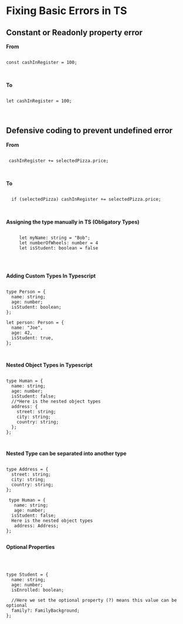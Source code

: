 # Fixing Basic Errors in TS

## Constant or Readonly property error

**From**

<pre>
<code> 
const cashInRegister = 100;
</code>
 </pre>

**To**

<pre>
<code> 
let cashInRegister = 100;
</code>
 </pre>

## Defensive coding to prevent undefined error

**From**

<pre>
<code> 
 cashInRegister += selectedPizza.price;
</code>
 </pre>

**To**

<pre>
<code> 
  if (selectedPizza) cashInRegister += selectedPizza.price;
</code>
 </pre>

**Assigning the type manually in TS (Obligatory Types)**

<pre>
<code> 
     let myName: string = "Bob";
     let numberOfWheels: number = 4
     let isStudent: boolean = false

</code>
 </pre>

**Adding Custom Types In Typescript**

<pre>
<code>
type Person = {
  name: string;
  age: number;
  isStudent: boolean;
};

let person: Person = {
  name: "Joe",
  age: 42,
  isStudent: true,
};

</code>
</pre>

**Nested Object Types in Typescript**

<pre>
<code>
type Human = {
  name: string;
  age: number;
  isStudent: false;
  //*Here is the nested object types
  address: {
    street: string;
    city: string;
    country: string;
  };
};

 </code>
</pre>

**Nested Type can be separated into another type**

<pre>
<code>
type Address = {
  street: string;
  city: string;
  country: string;
};

 type Human = {
   name: string;
   age: number;
  isStudent: false;
  Here is the nested object types
   address: Address;
};
 </code>
</pre>

**Optional Properties**

<pre> 

<code> 
type Student = {
  name: string;
  age: number;
  isEnrolled: boolean;

  //Here we set the optional property (?) means this value can be optional
  family?: FamilyBackground;
};

</code>
</pre>
